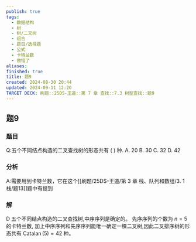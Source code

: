 ```yaml
---
publish: true
tags:
  - 数据结构
  - 树
  - 树/二叉树
  - 组合
  - 题目/选择题
  - 公式
  - 卡特兰数
  - 做错了
aliases: 
finished: true
title: 题9
created: 2024-08-30 20:44
updated: 2024-09-11 12:20
TARGET DECK: 刷题::25DS-王道::第 7 章 查找::7.3 树型查找::题9
---
```

## 题9
### 题目
Q:五个不同结点构造的二叉查找树的形态共有 ( ) 种.
A. 20 
B. 30 
C. 32 
D. 42
### 分析
A:需要用到卡特兰数，它在这个[[刷题/25DS-王道/第 3 章 栈、队列和数组/3. 1 栈/题13]]题中有提到
### 解
D
五个不同结点构造的二叉查找树,中序序列是确定的。
先序序列的个数为 $n = 5$ 的卡特兰数, 加上中序序列和先序序列能唯一确定一棵二叉树,因此二叉排序树的形态共有 $\operatorname{Catalan}\left( 5\right)  = {42}$ 种。
<!--ID: 1726632849613-->


 